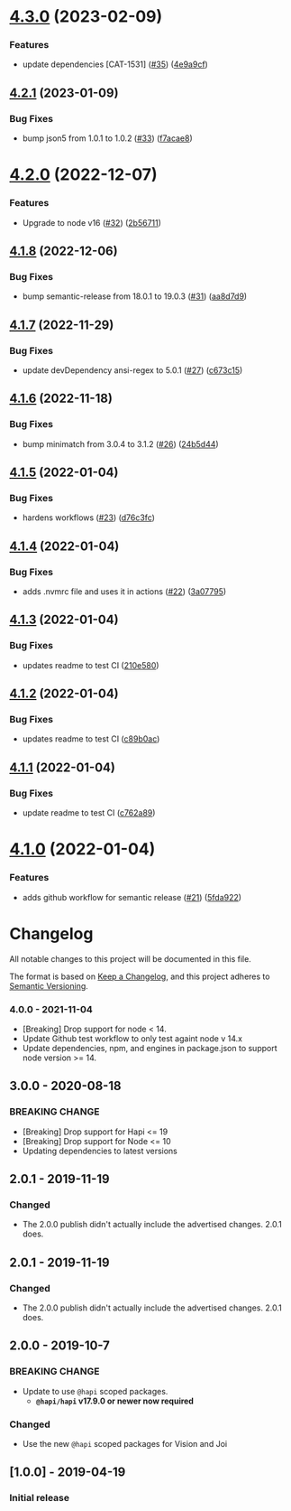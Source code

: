 # [4.3.0](https://github.com/expediagroup/catalyst-render/compare/v4.2.1...v4.3.0) (2023-02-09)


### Features

* update dependencies [CAT-1531] ([#35](https://github.com/expediagroup/catalyst-render/issues/35)) ([4e9a9cf](https://github.com/expediagroup/catalyst-render/commit/4e9a9cf6fa6c70b3003b69458a9807b918879540))

## [4.2.1](https://github.com/expediagroup/catalyst-render/compare/v4.2.0...v4.2.1) (2023-01-09)


### Bug Fixes

* bump json5 from 1.0.1 to 1.0.2 ([#33](https://github.com/expediagroup/catalyst-render/issues/33)) ([f7acae8](https://github.com/expediagroup/catalyst-render/commit/f7acae8eb741c676a5b732bfb15aabc344ad25ee))

# [4.2.0](https://github.com/expediagroup/catalyst-render/compare/v4.1.8...v4.2.0) (2022-12-07)


### Features

* Upgrade to node v16 ([#32](https://github.com/expediagroup/catalyst-render/issues/32)) ([2b56711](https://github.com/expediagroup/catalyst-render/commit/2b56711151ecd698494831e8ef73d4209e4ce1a0))

## [4.1.8](https://github.com/expediagroup/catalyst-render/compare/v4.1.7...v4.1.8) (2022-12-06)


### Bug Fixes

* bump semantic-release from 18.0.1 to 19.0.3 ([#31](https://github.com/expediagroup/catalyst-render/issues/31)) ([aa8d7d9](https://github.com/expediagroup/catalyst-render/commit/aa8d7d9dd2963afc0f9174dff4b9a9a10ef15324))

## [4.1.7](https://github.com/expediagroup/catalyst-render/compare/v4.1.6...v4.1.7) (2022-11-29)


### Bug Fixes

* update devDependency ansi-regex to 5.0.1 ([#27](https://github.com/expediagroup/catalyst-render/issues/27)) ([c673c15](https://github.com/expediagroup/catalyst-render/commit/c673c15148e1d17f1bbf75d9ea55531df81bdefe))

## [4.1.6](https://github.com/expediagroup/catalyst-render/compare/v4.1.5...v4.1.6) (2022-11-18)


### Bug Fixes

* bump minimatch from 3.0.4 to 3.1.2 ([#26](https://github.com/expediagroup/catalyst-render/issues/26)) ([24b5d44](https://github.com/expediagroup/catalyst-render/commit/24b5d44e4eab26f8dd56acc55b222a0f228ea773))

## [4.1.5](https://github.com/expediagroup/catalyst-render/compare/v4.1.4...v4.1.5) (2022-01-04)


### Bug Fixes

* hardens workflows ([#23](https://github.com/expediagroup/catalyst-render/issues/23)) ([d76c3fc](https://github.com/expediagroup/catalyst-render/commit/d76c3fc3b53efeff1a9807a88986ae2b3576a77c))

## [4.1.4](https://github.com/expediagroup/catalyst-render/compare/v4.1.3...v4.1.4) (2022-01-04)


### Bug Fixes

* adds .nvmrc file and uses it in actions ([#22](https://github.com/expediagroup/catalyst-render/issues/22)) ([3a07795](https://github.com/expediagroup/catalyst-render/commit/3a077957bd6aff9ed9f9132d8399de39e36324fa))

## [4.1.3](https://github.com/expediagroup/catalyst-render/compare/v4.1.2...v4.1.3) (2022-01-04)


### Bug Fixes

* updates readme to test CI ([210e580](https://github.com/expediagroup/catalyst-render/commit/210e580ee0d786805e579d7e957ea730de089353))

## [4.1.2](https://github.com/expediagroup/catalyst-render/compare/v4.1.1...v4.1.2) (2022-01-04)


### Bug Fixes

* updates readme to test CI ([c89b0ac](https://github.com/expediagroup/catalyst-render/commit/c89b0ac3591c3cdff09813f1a8b7fc1f57234554))

## [4.1.1](https://github.com/expediagroup/catalyst-render/compare/v4.1.0...v4.1.1) (2022-01-04)


### Bug Fixes

* update readme to test CI ([c762a89](https://github.com/expediagroup/catalyst-render/commit/c762a898e253e1a0062d36ec36eda3eb78d048d6))

# [4.1.0](https://github.com/expediagroup/catalyst-render/compare/v4.0.0...v4.1.0) (2022-01-04)


### Features

* adds github workflow for semantic release ([#21](https://github.com/expediagroup/catalyst-render/issues/21)) ([5fda922](https://github.com/expediagroup/catalyst-render/commit/5fda9227956001cd0182a5ee0b28a3a01b4386b2))

# Changelog
All notable changes to this project will be documented in this file.

The format is based on [Keep a Changelog](https://keepachangelog.com/en/1.0.0/),
and this project adheres to [Semantic Versioning](https://semver.org/spec/v2.0.0.html).

### 4.0.0 - 2021-11-04

- [Breaking] Drop support for node < 14.
- Update Github test workflow to only test againt node v 14.x
- Update dependencies, npm, and engines in package.json to support node version >= 14.
## 3.0.0 - 2020-08-18
### BREAKING CHANGE
- [Breaking] Drop support for Hapi <= 19
- [Breaking] Drop support for Node <= 10
- Updating dependencies to latest versions

## 2.0.1 - 2019-11-19
### Changed
- The 2.0.0 publish didn't actually include the advertised changes. 2.0.1 does.

## 2.0.1 - 2019-11-19
### Changed
- The 2.0.0 publish didn't actually include the advertised changes. 2.0.1 does.

## 2.0.0 - 2019-10-7
### BREAKING CHANGE
- Update to use `@hapi` scoped packages.
    - **`@hapi/hapi` v17.9.0 or newer now required**

### Changed
- Use the new `@hapi` scoped packages for Vision and Joi

## [1.0.0] - 2019-04-19
### Initial release
